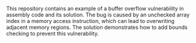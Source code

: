 This repository contains an example of a buffer overflow vulnerability in assembly code and its solution. The bug is caused by an unchecked array index in a memory access instruction, which can lead to overwriting adjacent memory regions.  The solution demonstrates how to add bounds checking to prevent this vulnerability.